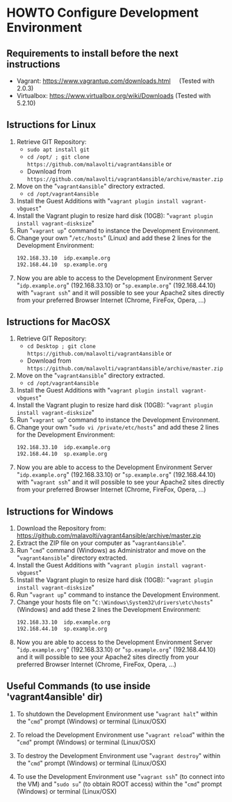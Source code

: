 # HOWTO Configure Development Environment

## Requirements to install before the next instructions
* Vagrant: https://www.vagrantup.com/downloads.html     (Tested with 2.0.3)
* Virtualbox: https://www.virtualbox.org/wiki/Downloads (Tested with 5.2.10)

## Istructions for Linux
1. Retrieve GIT Repository:
   * ```sudo apt install git```
   * ```cd /opt/ ; git clone https://github.com/malavolti/vagrant4ansible``` 
   or
   * Download from ```https://github.com/malavolti/vagrant4ansible/archive/master.zip```
2. Move on the "```vagrant4ansible```" directory extracted.
   * ```cd /opt/vagrant4ansible```
3. Install the Guest Additions with "```vagrant plugin install vagrant-vbguest```"
4. Install the Vagrant plugin to resize hard disk (10GB): "```vagrant plugin install vagrant-disksize```"
5. Run "```vagrant up```" command to instance the Development Environment.
6. Change your own "```/etc/hosts```" (Linux) and add these 2 lines for the Development Environment:
   ```bash
   192.168.33.10  idp.example.org
   192.168.44.10  sp.example.org
   ```
7. Now you are able to access to the Development Environment Server "```idp.example.org```" (192.168.33.10) or "```sp.example.org```" (192.168.44.10) with "```vagrant ssh```" and it will possible to see your Apache2 sites directly from your preferred Browser Internet (Chrome, FireFox, Opera, ...)

## Istructions for MacOSX
1. Retrieve GIT Repository:
   * ```cd Desktop ; git clone https://github.com/malavolti/vagrant4ansible``` 
   or
   * Download from ```https://github.com/malavolti/vagrant4ansible/archive/master.zip```
2. Move on the "```vagrant4ansible```" directory extracted.
   * ```cd /opt/vagrant4ansible```
3. Install the Guest Additions with "```vagrant plugin install vagrant-vbguest```"
4. Install the Vagrant plugin to resize hard disk (10GB): "```vagrant plugin install vagrant-disksize```"
5. Run "```vagrant up```" command to instance the Development Environment.
6. Change your own "```sudo vi /private/etc/hosts```" and add these 2 lines for the Development Environment:
   ```bash
   192.168.33.10  idp.example.org
   192.168.44.10  sp.example.org
   ```
7. Now you are able to access to the Development Environment Server "```idp.example.org```" (192.168.33.10) or "```sp.example.org```" (192.168.44.10) with "```vagrant ssh```" and it will possible to see your Apache2 sites directly from your preferred Browser Internet (Chrome, FireFox, Opera, ...)
   
## Istructions for Windows
1. Download the Repository from: https://github.com/malavolti/vagrant4ansible/archive/master.zip
2. Extract the ZIP file on your computer as "```vagrant4ansible```".
3. Run "```cmd```" command (Windows) as Administrator and move on the "```vagrant4ansible```" directory extracted.
4. Install the Guest Additions with "```vagrant plugin install vagrant-vbguest```"
5. Install the Vagrant plugin to resize hard disk (10GB): "```vagrant plugin install vagrant-disksize```"
6. Run "```vagrant up```" command to instance the Development Environment.
7. Change your hosts file on "```C:\Windows\System32\drivers\etc\hosts```" (Windows) and add these 2 lines the Development Environment:
   ```bash
   192.168.33.10  idp.example.org
   192.168.44.10  sp.example.org
   ```
8. Now you are able to access to the Development Environment Server "```idp.example.org```" (192.168.33.10) or "```sp.example.org```" (192.168.44.10) and it will possible to see your Apache2 sites directly from your preferred Browser Internet (Chrome, FireFox, Opera, ...)

## Useful Commands (to use inside 'vagrant4ansible' dir)
1. To shutdown the Development Environment use "```vagrant halt```" within the "```cmd```" prompt (Windows) or terminal (Linux/OSX)

2. To reload the Development Environment use "```vagrant reload```" within the "```cmd```" prompt (Windows) or terminal (Linux/OSX)

3. To destroy the Development Environment use "```vagrant destroy```" within the "```cmd```" prompt (Windows) or terminal (Linux/OSX)

4. To use the Development Environment use "```vagrant ssh```" (to connect into the VM) and "```sudo su```" (to obtain ROOT access) within the "```cmd```" prompt (Windows) or terminal (Linux/OSX)
